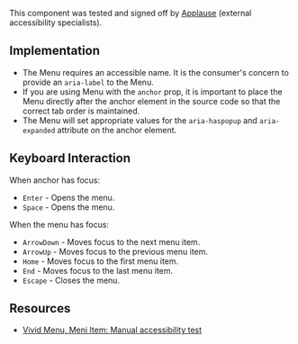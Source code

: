 <vwc-note connotation="success" headline="No issues found">
  <vwc-icon name="check-solid" connotation="success" label="Passed Accessibility Testing" slot="icon" size="0"></vwc-icon>
  <p>This component was tested and signed off by <a href="https://www.applause.com/">Applause</a> (external accessibility specialists).</p>
</vwc-note>

## Implementation

- The Menu requires an accessible name. It is the consumer's concern to provide an `aria-label` to the Menu.
- If you are using Menu with the `anchor` prop, it is important to place the Menu directly after the anchor element in the source code so that the correct tab order is maintained.
- The Menu will set appropriate values for the `aria-haspopup` and `aria-expanded` attribute on the anchor element.

## Keyboard Interaction

When anchor has focus:

- `Enter` - Opens the menu.
- `Space` - Opens the menu.

When the menu has focus:

- `ArrowDown` - Moves focus to the next menu item.
- `ArrowUp` - Moves focus to the previous menu item.
- `Home` - Moves focus to the first menu item.
- `End` - Moves focus to the last menu item.
- `Escape` - Closes the menu.

## Resources

- [Vivid Menu, Meni Item: Manual accessibility test](https://docs.google.com/spreadsheets/d/1EOl8Z1OoyPbHPZm1f8JdJK2qS3gcu-CdIT22s0YaEO8/edit?gid=1175911860#gid=1175911860)
